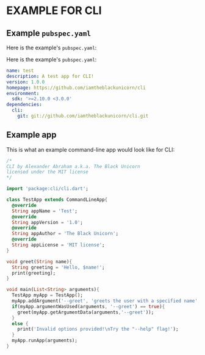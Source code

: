 # EXAMPLE FOR CLI

## Example `pubspec.yaml`

Here is the example's `pubspec.yaml`:

Here is the example's `pubspec.yaml`:
```YAML
name: test
description: A test app for CLI!
version: 1.0.0
homepage: https://github.com/iamtheblackunicorn/cli
environment:
  sdk: '>=2.10.0 <3.0.0'
dependencies:
  cli:
    git: git://github.com/iamtheblackunicorn/cli.git
```

## Example app

This is what an example command-line app would look like for CLI:

```dart
/*
CLI by Alexander Abraham a.k.a. The Black Unicorn
licensed under the MIT license
*/

import 'package:cli/cli.dart';

class TestApp extends CommandLineApp{
  @override
  String appName = 'Test';
  @override
  String appVersion = '1.0';
  @override
  String appAuthor = 'The Black Unicorn';
  @override
  String appLicense = 'MIT license';
}

void greet(String name){
  String greeting = 'Hello, $name!';
  print(greeting);
}

void main(List<String> arguments){
  TestApp myApp = TestApp();
  myApp.addArgument('--greet', 'greets the user with a specified name', true);
  if(myApp.argumentWasUsed(arguments, '--greet') == true){
    greet(myApp.getArgumentData(arguments,'--greet'));
  }
  else {
    print('Invalid options provided!\nTry the "--help" flag!');
  }
  myApp.runApp(arguments);
}
```
